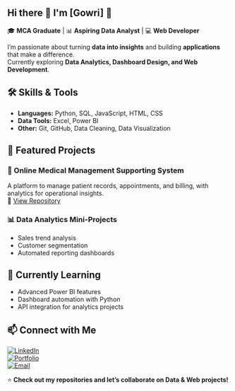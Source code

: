 ## Hi there 👋 I'm [Gowri] 👋  

🎓 **MCA Graduate** | 📊 **Aspiring Data Analyst** | 💻 **Web Developer**  

I’m passionate about turning **data into insights** and building **applications** that make a difference.  
Currently exploring **Data Analytics, Dashboard Design, and Web Development**.  


## 🛠 Skills & Tools  
- **Languages:** Python, SQL, JavaScript, HTML, CSS  
- **Data Tools:** Excel, Power BI  
- **Other:** Git, GitHub, Data Cleaning, Data Visualization

## 📂 Featured Projects  
### 🏥 Online Medical Management Supporting System  
A platform to manage patient records, appointments, and billing, with analytics for operational insights.  
🔗 [View Repository](#)

### 📊 Data Analytics Mini-Projects  
- Sales trend analysis  
- Customer segmentation  
- Automated reporting dashboards  

## 🌱 Currently Learning  
- Advanced Power BI features  
- Dashboard automation with Python  
- API integration for analytics projects  

## 📫 Connect with Me  
[![LinkedIn](https://img.shields.io/badge/LinkedIn-blue?logo=linkedin&logoColor=white)](www.linkedin.com/in/gowrithandayam)  
[![Portfolio](https://img.shields.io/badge/Portfolio-000?logo=firefox&logoColor=white)](https://yourportfolio.com)  
[![Email](https://img.shields.io/badge/Email-red?logo=gmail&logoColor=white)](mailto:gowritgowri417@gmail.com)

⭐ **Check out my repositories and let’s collaborate on Data & Web projects!**
